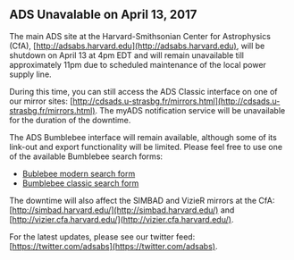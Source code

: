 

## ADS Unavalable on April 13, 2017

The main ADS site at the Harvard-Smithsonian Center for Astrophysics (CfA), 
[http://adsabs.harvard.edu](http://adsabs.harvard.edu), 
will be shutdown on April 13 at 4pm EDT and will remain unavailable till
approximately 11pm due to scheduled maintenance of the local power supply line.

During this time, you can still access the ADS Classic interface on one 
of our mirror sites: [http://cdsads.u-strasbg.fr/mirrors.html](http://cdsads.u-strasbg.fr/mirrors.html).
The myADS notification service will be unavailable 
for the duration of the downtime.

The ADS Bumblebee interface will remain available, although
some of its link-out and export functionality will be limited.
Please feel free to use one of the available Bumblebee
search forms:

  * [Bublebee modern search form](https://ui.adsabs.harvard.edu/)
  * [Bumblebee classic search form](https://ui.adsabs.harvard.edu/#classic-form)

The downtime will also affect the SIMBAD and VizieR mirrors at the CfA:
[http://simbad.harvard.edu/](http://simbad.harvard.edu/) and 
[http://vizier.cfa.harvard.edu/](http://vizier.cfa.harvard.edu/).

For the latest updates, please see our twitter feed: 
[https://twitter.com/adsabs](https://twitter.com/adsabs).

